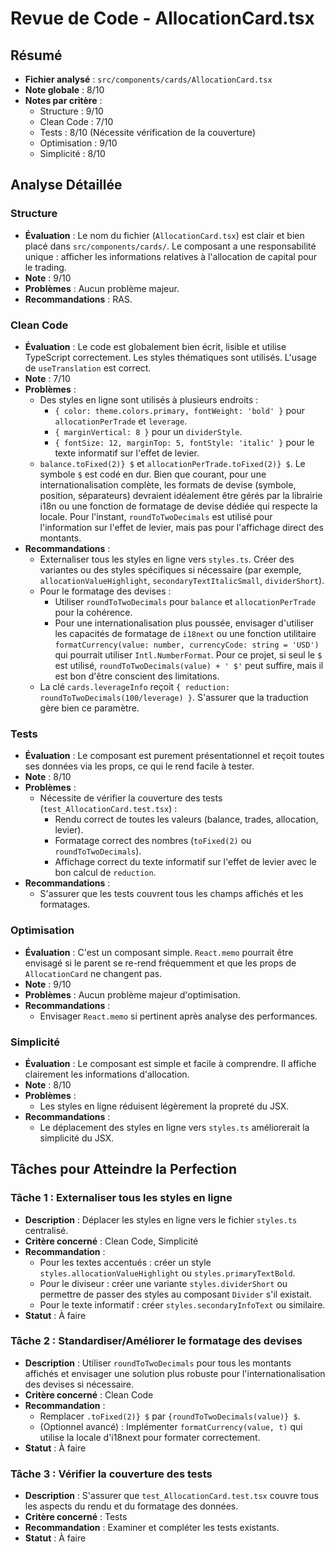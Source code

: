 # Revue de Code - AllocationCard.tsx

## Résumé
- **Fichier analysé** : `src/components/cards/AllocationCard.tsx`
- **Note globale** : 8/10
- **Notes par critère** :
  - Structure : 9/10
  - Clean Code : 7/10
  - Tests : 8/10 (Nécessite vérification de la couverture)
  - Optimisation : 9/10
  - Simplicité : 8/10

## Analyse Détaillée
### Structure
- **Évaluation** : Le nom du fichier (`AllocationCard.tsx`) est clair et bien placé dans `src/components/cards/`. Le composant a une responsabilité unique : afficher les informations relatives à l'allocation de capital pour le trading.
- **Note** : 9/10
- **Problèmes** : Aucun problème majeur.
- **Recommandations** : RAS.

### Clean Code
- **Évaluation** : Le code est globalement bien écrit, lisible et utilise TypeScript correctement. Les styles thématiques sont utilisés. L'usage de `useTranslation` est correct.
- **Note** : 7/10
- **Problèmes** :
    - Des styles en ligne sont utilisés à plusieurs endroits :
        - `{ color: theme.colors.primary, fontWeight: 'bold' }` pour `allocationPerTrade` et `leverage`.
        - `{ marginVertical: 8 }` pour un `dividerStyle`.
        - `{ fontSize: 12, marginTop: 5, fontStyle: 'italic' }` pour le texte informatif sur l'effet de levier.
    - `balance.toFixed(2)} $` et `allocationPerTrade.toFixed(2)} $`. Le symbole `$` est codé en dur. Bien que courant, pour une internationalisation complète, les formats de devise (symbole, position, séparateurs) devraient idéalement être gérés par la librairie i18n ou une fonction de formatage de devise dédiée qui respecte la locale. Pour l'instant, `roundToTwoDecimals` est utilisé pour l'information sur l'effet de levier, mais pas pour l'affichage direct des montants.
- **Recommandations** :
    - Externaliser tous les styles en ligne vers `styles.ts`. Créer des variantes ou des styles spécifiques si nécessaire (par exemple, `allocationValueHighlight`, `secondaryTextItalicSmall`, `dividerShort`).
    - Pour le formatage des devises :
        - Utiliser `roundToTwoDecimals` pour `balance` et `allocationPerTrade` pour la cohérence.
        - Pour une internationalisation plus poussée, envisager d'utiliser les capacités de formatage de `i18next` ou une fonction utilitaire `formatCurrency(value: number, currencyCode: string = 'USD')` qui pourrait utiliser `Intl.NumberFormat`. Pour ce projet, si seul le `$` est utilisé, `roundToTwoDecimals(value) + ' $'` peut suffire, mais il est bon d'être conscient des limitations.
    - La clé `cards.leverageInfo` reçoit `{ reduction: roundToTwoDecimals(100/leverage) }`. S'assurer que la traduction gère bien ce paramètre.

### Tests
- **Évaluation** : Le composant est purement présentationnel et reçoit toutes ses données via les props, ce qui le rend facile à tester.
- **Note** : 8/10
- **Problèmes** :
    - Nécessite de vérifier la couverture des tests (`test_AllocationCard.test.tsx`) :
        - Rendu correct de toutes les valeurs (balance, trades, allocation, levier).
        - Formatage correct des nombres (`toFixed(2)` ou `roundToTwoDecimals`).
        - Affichage correct du texte informatif sur l'effet de levier avec le bon calcul de `reduction`.
- **Recommandations** :
    - S'assurer que les tests couvrent tous les champs affichés et les formatages.

### Optimisation
- **Évaluation** : C'est un composant simple. `React.memo` pourrait être envisagé si le parent se re-rend fréquemment et que les props de `AllocationCard` ne changent pas.
- **Note** : 9/10
- **Problèmes** : Aucun problème majeur d'optimisation.
- **Recommandations** :
    - Envisager `React.memo` si pertinent après analyse des performances.

### Simplicité
- **Évaluation** : Le composant est simple et facile à comprendre. Il affiche clairement les informations d'allocation.
- **Note** : 8/10
- **Problèmes** :
    - Les styles en ligne réduisent légèrement la propreté du JSX.
- **Recommandations** :
    - Le déplacement des styles en ligne vers `styles.ts` améliorerait la simplicité du JSX.

## Tâches pour Atteindre la Perfection
### Tâche 1 : Externaliser tous les styles en ligne
- **Description** : Déplacer les styles en ligne vers le fichier `styles.ts` centralisé.
- **Critère concerné** : Clean Code, Simplicité
- **Recommandation** :
    - Pour les textes accentués : créer un style `styles.allocationValueHighlight` ou `styles.primaryTextBold`.
    - Pour le diviseur : créer une variante `styles.dividerShort` ou permettre de passer des styles au composant `Divider` s'il existait.
    - Pour le texte informatif : créer `styles.secondaryInfoText` ou similaire.
- **Statut** : À faire

### Tâche 2 : Standardiser/Améliorer le formatage des devises
- **Description** : Utiliser `roundToTwoDecimals` pour tous les montants affichés et envisager une solution plus robuste pour l'internationalisation des devises si nécessaire.
- **Critère concerné** : Clean Code
- **Recommandation** :
    - Remplacer `.toFixed(2)} $` par `{roundToTwoDecimals(value)} $`.
    - (Optionnel avancé) : Implémenter `formatCurrency(value, t)` qui utilise la locale d'i18next pour formater correctement.
- **Statut** : À faire

### Tâche 3 : Vérifier la couverture des tests
- **Description** : S'assurer que `test_AllocationCard.test.tsx` couvre tous les aspects du rendu et du formatage des données.
- **Critère concerné** : Tests
- **Recommandation** : Examiner et compléter les tests existants.
- **Statut** : À faire 
